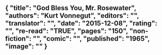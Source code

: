 {
 "title": "God Bless You, Mr. Rosewater",
 "authors": "Kurt Vonnegut",
 "editors": "",
 "translator": "",
 "date": "2015-12-08",
 "rating": "",
 "re-read": "TRUE",
 "pages": "150",
 "non-fiction": "",
 "comic": "",
 "published": "1965",
 "image": ""
}
---

